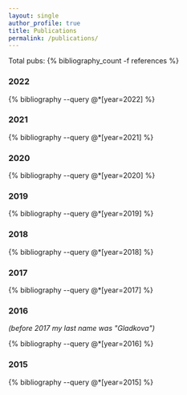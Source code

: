 ```yaml
---
layout: single
author_profile: true
title: Publications
permalink: /publications/
---
```


Total pubs: {% bibliography_count -f references %}

### 2022

{% bibliography --query @*[year=2022] %}

### 2021

{% bibliography --query @*[year=2021] %}

### 2020

{% bibliography --query @*[year=2020] %}

### 2019

{% bibliography --query @*[year=2019] %}

### 2018

{% bibliography --query @*[year=2018] %}

### 2017

{% bibliography --query @*[year=2017] %}

### 2016

*(before 2017 my last name was "Gladkova")*

{% bibliography --query @*[year=2016] %}

### 2015

{% bibliography --query @*[year=2015] %}